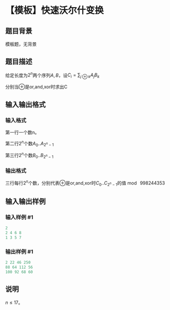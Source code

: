 # 【模板】快速沃尔什变换

## 题目背景

模板题，无背景

## 题目描述

给定长度为$2^n$两个序列$A,B$，设$C_i=\sum_{j\oplus k}A_jB_k$

分别当$\oplus$是or,and,xor时求出C

## 输入输出格式

### 输入格式

第一行一个数n。

第二行$2^n$个数$A_0..A_{2^n-1}$

第三行$2^n$个数$B_0..B_{2^n-1}$

### 输出格式

三行每行$2^n$个数，分别代表$\oplus$是or,and,xor时$C_0..C_{2^n-1}$的值$\bmod\ 998244353$

## 输入输出样例

### 输入样例 #1

```cpp
2
2 4 6 8
1 3 5 7
```


### 输出样例 #1

```cpp
2 22 46 250
88 64 112 56
100 92 68 60
```


## 说明

$n\le 17$。

